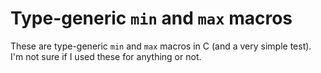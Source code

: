 # Type-generic `min` and `max` macros

These are type-generic `min` and `max` macros in C (and a very simple test). I'm
not sure if I used these for anything or not.
